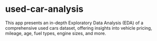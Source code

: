 # used-car-analysis
This app presents an in-depth Exploratory Data Analysis (EDA) of a comprehensive used cars dataset, offering insights into vehicle pricing, mileage, age, fuel types, engine sizes, and more.
